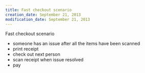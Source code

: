 ```yaml
---
title: Fast checkout scenario
creation_date: September 21, 2013
modification_date: September 21, 2013
---
```



Fast checkout scenario
- someone has an issue after all the items have been scanned
- print receipt 
- check out next person
- scan receipt when issue resolved
- pay

